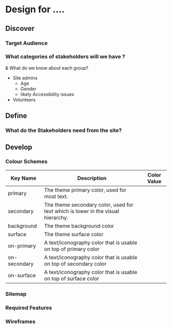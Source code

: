 # Design for ....

## Discover

### Target Audience
### What categories of stakeholders will we have ?
& What do we know about each group? 

* Site admins
  * Age
  * Gender
  * likely Accessibility issues 
* Volunteers

## Define

### What do the Stakeholders need from the site?


## Develop
### Colour Schemes

| Key Name | Description | Color Value |
|----------|-------------|-------------|
| primary | The theme primary color, used for most text. | |
| secondary | The theme secondary color, used for text which is lower in the visual hierarchy. | |
| background | The theme background color | |
| surface | The theme surface color | |
| on-primary | A text/iconography color that is usable on top of primary color | |
| on-secondary | A text/iconography color that is usable on top of secondary color | |
| on-surface | A text/iconography color that is usable on top of surface color | |



### Sitemap


### Required Features


### Wireframes




